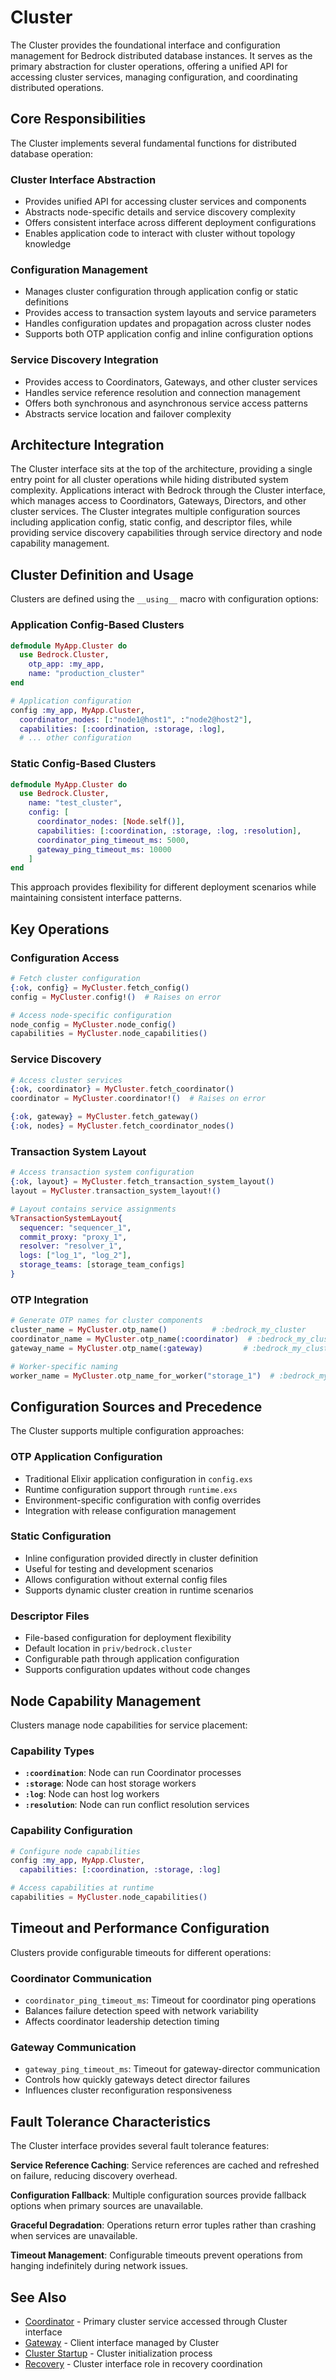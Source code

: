 # Cluster

The Cluster provides the foundational interface and configuration management for Bedrock distributed database instances. It serves as the primary abstraction for cluster operations, offering a unified API for accessing cluster services, managing configuration, and coordinating distributed operations.

## Core Responsibilities

The Cluster implements several fundamental functions for distributed database operation:

### Cluster Interface Abstraction

- Provides unified API for accessing cluster services and components
- Abstracts node-specific details and service discovery complexity
- Offers consistent interface across different deployment configurations
- Enables application code to interact with cluster without topology knowledge

### Configuration Management

- Manages cluster configuration through application config or static definitions
- Provides access to transaction system layouts and service parameters
- Handles configuration updates and propagation across cluster nodes
- Supports both OTP application config and inline configuration options

### Service Discovery Integration

- Provides access to Coordinators, Gateways, and other cluster services
- Handles service reference resolution and connection management
- Offers both synchronous and asynchronous service access patterns
- Abstracts service location and failover complexity

## Architecture Integration

The Cluster interface sits at the top of the architecture, providing a single entry point for all cluster operations while hiding distributed system complexity. Applications interact with Bedrock through the Cluster interface, which manages access to Coordinators, Gateways, Directors, and other cluster services. The Cluster integrates multiple configuration sources including application config, static config, and descriptor files, while providing service discovery capabilities through service directory and node capability management.

## Cluster Definition and Usage

Clusters are defined using the `__using__` macro with configuration options:

### Application Config-Based Clusters

```elixir
defmodule MyApp.Cluster do
  use Bedrock.Cluster, 
    otp_app: :my_app,
    name: "production_cluster"
end

# Application configuration
config :my_app, MyApp.Cluster,
  coordinator_nodes: [:"node1@host1", :"node2@host2"],
  capabilities: [:coordination, :storage, :log],
  # ... other configuration
```

### Static Config-Based Clusters

```elixir
defmodule MyApp.Cluster do
  use Bedrock.Cluster,
    name: "test_cluster",
    config: [
      coordinator_nodes: [Node.self()],
      capabilities: [:coordination, :storage, :log, :resolution],
      coordinator_ping_timeout_ms: 5000,
      gateway_ping_timeout_ms: 10000
    ]
end
```

This approach provides flexibility for different deployment scenarios while maintaining consistent interface patterns.

## Key Operations

### Configuration Access

```elixir
# Fetch cluster configuration
{:ok, config} = MyCluster.fetch_config()
config = MyCluster.config!()  # Raises on error

# Access node-specific configuration
node_config = MyCluster.node_config()
capabilities = MyCluster.node_capabilities()
```

### Service Discovery

```elixir
# Access cluster services
{:ok, coordinator} = MyCluster.fetch_coordinator()
coordinator = MyCluster.coordinator!()  # Raises on error

{:ok, gateway} = MyCluster.fetch_gateway()
{:ok, nodes} = MyCluster.fetch_coordinator_nodes()
```

### Transaction System Layout

```elixir
# Access transaction system configuration
{:ok, layout} = MyCluster.fetch_transaction_system_layout()
layout = MyCluster.transaction_system_layout!()

# Layout contains service assignments
%TransactionSystemLayout{
  sequencer: "sequencer_1",
  commit_proxy: "proxy_1", 
  resolver: "resolver_1",
  logs: ["log_1", "log_2"],
  storage_teams: [storage_team_configs]
}
```

### OTP Integration

```elixir
# Generate OTP names for cluster components
cluster_name = MyCluster.otp_name()          # :bedrock_my_cluster
coordinator_name = MyCluster.otp_name(:coordinator)  # :bedrock_my_cluster_coordinator
gateway_name = MyCluster.otp_name(:gateway)         # :bedrock_my_cluster_gateway

# Worker-specific naming
worker_name = MyCluster.otp_name_for_worker("storage_1")  # :bedrock_my_cluster_worker_storage_1
```

## Configuration Sources and Precedence

The Cluster supports multiple configuration approaches:

### OTP Application Configuration

- Traditional Elixir application configuration in `config.exs`
- Runtime configuration support through `runtime.exs`
- Environment-specific configuration with config overrides
- Integration with release configuration management

### Static Configuration

- Inline configuration provided directly in cluster definition
- Useful for testing and development scenarios
- Allows configuration without external config files
- Supports dynamic cluster creation in runtime scenarios

### Descriptor Files

- File-based configuration for deployment flexibility
- Default location in `priv/bedrock.cluster`
- Configurable path through application configuration
- Supports configuration updates without code changes

## Node Capability Management

Clusters manage node capabilities for service placement:

### Capability Types

- **`:coordination`**: Node can run Coordinator processes
- **`:storage`**: Node can host storage workers
- **`:log`**: Node can host log workers  
- **`:resolution`**: Node can run conflict resolution services

### Capability Configuration

```elixir
# Configure node capabilities
config :my_app, MyApp.Cluster,
  capabilities: [:coordination, :storage, :log]

# Access capabilities at runtime
capabilities = MyCluster.node_capabilities()
```

## Timeout and Performance Configuration

Clusters provide configurable timeouts for different operations:

### Coordinator Communication

- `coordinator_ping_timeout_ms`: Timeout for coordinator ping operations
- Balances failure detection speed with network variability
- Affects coordinator leadership detection timing

### Gateway Communication

- `gateway_ping_timeout_ms`: Timeout for gateway-director communication
- Controls how quickly gateways detect director failures
- Influences cluster reconfiguration responsiveness

## Fault Tolerance Characteristics

The Cluster interface provides several fault tolerance features:

**Service Reference Caching**: Service references are cached and refreshed on failure, reducing discovery overhead.

**Configuration Fallback**: Multiple configuration sources provide fallback options when primary sources are unavailable.

**Graceful Degradation**: Operations return error tuples rather than crashing when services are unavailable.

**Timeout Management**: Configurable timeouts prevent operations from hanging indefinitely during network issues.

## See Also

- [Coordinator](../control-plane/coordinator.md) - Primary cluster service accessed through Cluster interface
- [Gateway](gateway.md) - Client interface managed by Cluster
- [Cluster Startup](../../deep-dives/cluster-startup.md) - Cluster initialization process
- [Recovery](../../deep-dives/recovery.md) - Cluster interface role in recovery coordination
